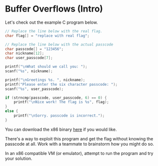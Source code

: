 # Buffer Overflows (Intro)

Let's check out the example C program below.

``` C
// Replace the line below with the real flag.
char flag[] = "replace with real flag";

// Replace the line below with the actual passcode
char passcode[] = "123456";
char nickname[12];
char user_passcode[7];

printf("\nWhat should we call you: ");
scanf("%s", nickname);

printf("\nGreetings %s. ", nickname);
printf("Please enter the six character passcode: ");
scanf("%s", user_passcode);

if (strncmp(passcode, user_passcode, 6) == 0) {
    printf("\nNice work! The flag is %s", flag);
}
else {
    printf("\nSorry. passcode is incorrect.");
}
```

You can download the x86 binary [here](overcode) if you would like. 

There's a way to exploit this program and get the flag without knowing the passcode at all. Work with a teammate to brainstorm how you might do so.

In an x86 compatible VM (or emulator), attempt to run the program and try your solution.


